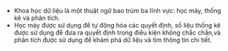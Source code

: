 - Khoa học dữ liệu là một thuật ngữ bao trùm ba lĩnh vực: học máy, thống kê và phân tích.
- Học máy được sử dụng để tự động hóa các quyết định, số liệu thống kê được sử dụng để đưa ra quyết định trong điều kiện không chắc chắn,và phân tích được sử dụng để khám phá dữ liệu và tìm thông tin chi tiết.